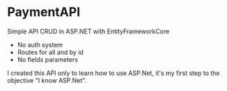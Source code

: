 # PaymentAPI

Simple API CRUD in ASP.NET with EntityFrameworkCore

- No auth system
- Routes for all and by id
- No fields parameters

I created this API only to learn how to use ASP.Net, it's my first step to the objective "I know ASP.Net".
